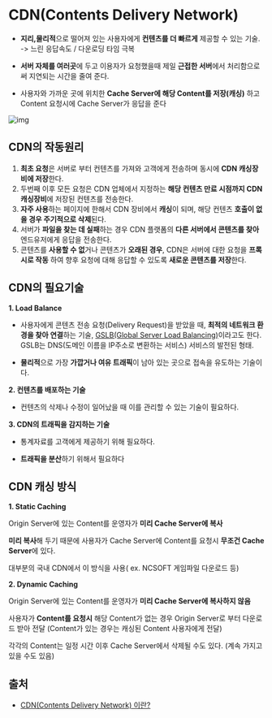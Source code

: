 # CDN(Contents Delivery Network)

- **지리,물리적**으로 떨어져 있는 사용자에게 **컨텐츠를 더 빠르게** 제공할 수 있는 기술. -> 느린 응답속도 / 다운로딩 타임 극복

- **서버 자체를 여러곳**에 두고 이용자가 요청했을때 제일 **근접한 서버**에서 처리함으로써 지연되는 시간을 줄여 준다.

- 사용자와 가까운 곳에 위치한 **Cache Server에 해당 Content를 저장(캐싱)** 하고 Content 요청시에 Cache Server가 응답을 준다

  

![img](https://t1.daumcdn.net/cfile/tistory/99EA983C5C5304ED21)

## CDN의 작동원리

1. **최초 요청**은 서버로 부터 컨텐츠를 가져와 고객에게 전송하며 동시에 **CDN 캐싱장비에 저장**한다.
2. 두번째 이후 모든 요청은 CDN 업체에서 지정하는 **해당 컨텐츠 만료 시점까지 CDN 캐싱장비**에 저장된 컨텐츠를 전송한다.
3. **자주 사용**하는 페이지에 한해서 CDN 장비에서 **캐싱**이 되며, 해당 컨텐츠 **호출이 없을 경우 주기적으로 삭제**된다.
4. 서버가 **파일을 찾는 데 실패**하는 경우 CDN 플랫폼의 **다른 서버에서 콘텐츠를 찾아** 엔드유저에게 응답을 전송한다.
5. 콘텐츠를 **사용할 수 없**거나 콘텐츠가 **오래된 경우**, CDN은 서버에 대한 요청을 **프록시로 작동** 하여 향후 요청에 대해 응답할 수 있도록 **새로운 콘텐츠를 저장**한다.



## CDN의 필요기술

**1. Load Balance**

- 사용자에게 콘텐츠 전송 요청(Delivery Request)을 받았을 때, **최적의 네트워크 환경을 찾아 연결**하는 기술, [GSLB(Global Server Load Balancing)](https://github.com/sujinnaljin/TIL/blob/master/GSLB(GlobalServerLoadBalancing).md)이라고도 한다. GSLB는 DNS(도메인 이름을 IP주소로 변환하는 서비스) 서비스의 발전된 형태.

- **물리적**으로 가장 **가깝거나 여유 트래픽**이 남아 있는 곳으로 접속을 유도하는 기술이다. 

**2. 컨텐츠를 배포하는 기술**

- 컨텐츠의 삭제나 수정이 일어났을 때 이를 관리할 수 있는 기술이 필요하다.

**3. CDN의 트래픽을 감지하는 기술**

- 통계자료를 고객에게 제공하기 위해 필요하다.

- **트래픽을 분산**하기 위해서 필요하다



## **CDN 캐싱 방식**

**1. Static Caching**

Origin Server에 있는 Content를 운영자가 **미리 Cache Server에 복사**

**미리 복사**해 두기 때문에 사용자가 Cache Server에 Content를 요청시 **무조건 Cache Server**에 있다.

대부분의 국내 CDN에서 이 방식을 사용( ex. NCSOFT 게임파일 다운로드 등)

**2. Dynamic Caching**

Origin Server에 있는 Content를 운영자가 **미리 Cache Server에 복사하지 않음**

사용자가 **Content를 요청시** 해당 Content가 없는 경우 Origin Server로 부터 다운로드 받아 전달 (Content가 있는 경우는 캐싱된 Content 사용자에게 전달)

각각의 Content는 일정 시간 이후 Cache Server에서 삭제될 수도 있다. (계속 가지고 있을 수도 있음)



## 출처

- [CDN(Contents Delivery Network) 이란?](https://goddaehee.tistory.com/173)

